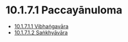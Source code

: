 

# 10.1.7.1 Paccayānuloma

* [10.1.7.1.1 Vibhaṅgavāra](10.1.7.1/10.1.7.1.1.md)
* [10.1.7.1.2 Saṅkhyāvāra](10.1.7.1/10.1.7.1.2.md)



